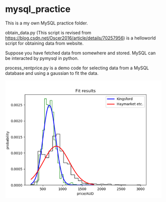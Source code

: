 # mysql_practice

This is a my own MySQL practice folder.

obtain_data.py (This script is revised from https://blog.csdn.net/Oscer2016/article/details/70257956) is a helloworld script for obtaining data from website.

Suppose you have fetched data from somewhere and stored. MySQL can be interacted by pymysql in python.

process_rentprice.py is a demo code for selecting data from a MySQL database and using a gaussian to fit the data.

![alt text](https://github.com/jianboma/Find_RentPrice/blob/master/rent_price.png)
